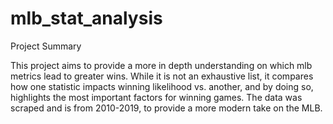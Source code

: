 # mlb_stat_analysis
Project Summary

This project aims to provide a more in depth understanding on which mlb metrics lead to greater wins. While it is not an exhaustive 
list, it compares how one statistic impacts winning likelihood vs. another, and by doing so, highlights the most important factors for winning
games. The data was scraped and is from 2010-2019, to provide a more modern take on the MLB. 
